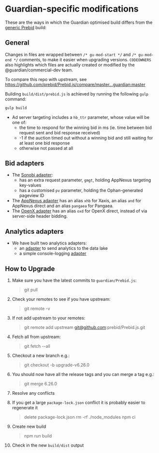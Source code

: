 # Guardian-specific modifications
These are the ways in which the Guardian optimised build differs from the [generic Prebid](https://github.com/prebid/Prebid.js) build:
## General

Changes in files are wrapped between `/* gu-mod-start */` and `/* gu-mod-end */` comments,
to make it easier when upgrading versions. `CODEOWNERS` also highlights which files
are actually created or modified by the @guardian/commercial-dev team.

To compare this repo with upstream, see https://github.com/prebid/Prebid.js/compare/master...guardian:master

Building `build/dist/prebid.js` is achieved by running the following `gulp` command:

```sh
gulp build
```

* Ad server targeting includes a `hb_ttr` parameter, whose value will be one of:
    * the time to respond for the winning bid in ms (ie. time between bid request sent and bid response received)
    * -1 if the auction timed out without a winning bid and still waiting for at least one bid response
    * otherwise not passed at all

## Bid adapters
* The [Sonobi adapter](/modules/sonobiBidAdapter.js):
    * has an extra request parameter, `gmgt`, holding AppNexus targeting key-values
    * has a customised `pv` parameter, holding the Ophan-generated pageview ID
* The [AppNexus adapter](/modules/appnexusBidAdapter.js) has an alias `xhb` for Xaxis, an alias `and` for AppNexus direct and an alias `pangaea` for Pangaea.
* The [OpenX adapter](/modules/openxBidAdapter.js) has an alias `oxd` for OpenX direct, instead of via server-side header bidding.

## Analytics adapters
* We have built two analytics adapters:
    * an [adapter](/modules/guAnalyticsAdapter.js) to send analytics to the data lake
    * a simple console-logging [adapter](/modules/consoleLoggingAnalyticsAdapter.js)

## How to Upgrade

1. Make sure you have the latest commits to `guardian/Prebid.js`:
    > git pull

2. Check your remotes to see if you have upstream:
   > git remote -v
3. If not add upstream to your remotes:
    > git remote add upstream git@github.com:prebid/Prebid.js.git
4. Fetch all from upstream:
    > git fetch --all
5. Checkout a new branch e.g.:
    > git checkout -b upgrade-v6.26.0
5. You should now have all the release tags and you can merge a tag e.g.:
    > git merge 6.26.0 
6. Resolve any conflicts
7. If you get a large `package-lock.json` conflict it is probably easier to regenerate it
    > delete package-lock.json
rm -rf ./node_modules
npm ci
8. Create new build
    > npm run build
9. Check in the new `build/dist` output
